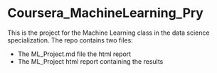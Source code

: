 # Coursera_MachineLearning_Pry
This is the project for the Machine Learning class in the data science specialization.
The repo contains two files:

* The ML_Project.md file the html report
* The ML_Project html report containing the results

